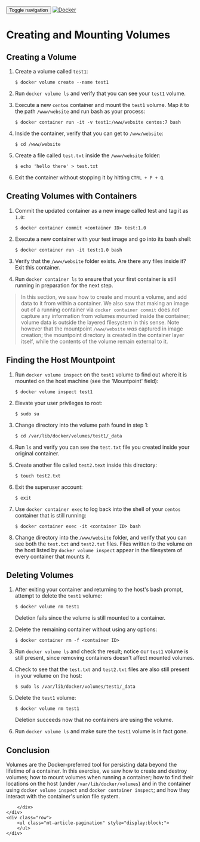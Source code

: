 <html>
<head>
    <title></title>
    <link href='https://maxcdn.bootstrapcdn.com/bootstrap/3.3.7/css/bootstrap.min.css' rel='stylesheet' integrity='sha384-BVYiiSIFeK1dGmJRAkycuHAHRg32OmUcww7on3RYdg4Va+PmSTsz/K68vbdEjh4u' crossorigin='anonymous'>
    <link href="../../app.css" rel="stylesheet" >
</head>
<body>
    <nav class="navbar navbar-default">
    <div class="container">
        <!-- Brand and toggle get grouped for better mobile display -->
        <div class="navbar-header">
        <button type="button" class="navbar-toggle collapsed" data-toggle="collapse" data-target="#bs-example-navbar-collapse-1" aria-expanded="false">
            <span class="sr-only">Toggle navigation</span>
            <span class="icon-bar"></span>
            <span class="icon-bar"></span>
            <span class="icon-bar"></span>
        </button>
        <a class="navbar-brand" href="../../index.html"><img class="logo" src="https://www.docker.com/sites/all/themes/docker/assets/images/brand-full.svg" alt="Docker" title="Docker"/></a>
        </div>
    </div><!-- /.container-fluid -->
    </nav>
    <div class="container">
    <div class="row">
        <h1></h1>
        <div class="content">
            <h1 id="creating-and-mounting-volumes">Creating and Mounting Volumes</h1>
<h2 id="creating-a-volume">Creating a Volume</h2>
<ol>
<li><p>Create a volume called <code>test1</code>:</p>
<pre><code class="lang-bash">$ docker volume create --name test1
</code></pre>
</li>
<li><p>Run <code>docker volume ls</code> and verify that you can see your <code>test1</code> volume.</p>
</li>
<li><p>Execute a new <code>centos</code> container and mount the <code>test1</code> volume. Map it to the path <code>/www/website</code> and run bash as your process:</p>
<pre><code class="lang-bash">$ docker container run -it -v test1:/www/website centos:7 bash
</code></pre>
</li>
<li><p>Inside the container, verify that you can get to <code>/www/website</code>:</p>
<pre><code class="lang-bash">$ cd /www/website
</code></pre>
</li>
<li><p>Create a file called <code>test.txt</code> inside the <code>/www/website</code> folder:</p>
<pre><code class="lang-bash">$ echo &#39;hello there&#39; &gt; test.txt
</code></pre>
</li>
<li><p>Exit the container without stopping it by hitting <code>CTRL + P + Q</code>.</p>
</li>
</ol>
<h2 id="creating-volumes-with-containers">Creating Volumes with Containers</h2>
<ol>
<li><p>Commit the updated container as a new image called test and tag it as <code>1.0</code>:</p>
<pre><code class="lang-bash">$ docker container commit &lt;container ID&gt; test:1.0
</code></pre>
</li>
<li><p>Execute a new container with your test image and go into its bash shell:</p>
<pre><code class="lang-bash">$ docker container run -it test:1.0 bash
</code></pre>
</li>
<li><p>Verify that the <code>/www/website</code> folder exists. Are there any files inside it? Exit this container.</p>
</li>
<li><p>Run <code>docker container ls</code> to ensure that your first container is still running in preparation for the next step.</p>
</li>
</ol>
<blockquote>
<p>In this section, we saw how to create and mount a volume, and add data to it from within a container. We also saw that making an image out of a running container via <code>docker container commit</code> does <em>not</em> capture any information from volumes mounted inside the container; volume data is outside the layered filesystem in this sense. Note however that the mountpoint <code>/www/website</code> <em>was</em> captured in image creation; the mountpoint directory is created in the container layer itself, while the contents of the volume remain external to it.</p>
</blockquote>
<h2 id="finding-the-host-mountpoint">Finding the Host Mountpoint</h2>
<ol>
<li><p>Run <code>docker volume inspect</code> on the <code>test1</code> volume to find out where it is mounted on the host machine (see the &#39;Mountpoint&#39; field):</p>
<pre><code class="lang-bash">$ docker volume inspect test1
</code></pre>
</li>
<li><p>Elevate your user privileges to root:</p>
<pre><code class="lang-bash">$ sudo su
</code></pre>
</li>
<li><p>Change directory into the volume path found in step 1:</p>
<pre><code class="lang-bash">$ cd /var/lib/docker/volumes/test1/_data
</code></pre>
</li>
<li><p>Run <code>ls</code> and verify you can see the <code>test.txt</code> file you created inside your original container.</p>
</li>
<li><p>Create another file called <code>test2.text</code> inside this directory:</p>
<pre><code class="lang-bash">$ touch test2.txt
</code></pre>
</li>
<li><p>Exit the superuser account:</p>
<pre><code class="lang-bash">$ exit
</code></pre>
</li>
<li><p>Use <code>docker container exec</code> to log back into the shell of your <code>centos</code> container that is still running:</p>
<pre><code class="lang-bash">$ docker container exec -it &lt;container ID&gt; bash
</code></pre>
</li>
<li><p>Change directory into the <code>/www/website</code> folder, and verify that you can see both the <code>test.txt</code> and <code>test2.txt</code> files. Files written to the volume on the host listed by <code>docker volume inspect</code> appear in the filesystem of every container that mounts it.</p>
</li>
</ol>
<h2 id="deleting-volumes">Deleting Volumes</h2>
<ol>
<li><p>After exiting your container and returning to the host&#39;s bash prompt, attempt to delete the <code>test1</code> volume:</p>
<pre><code class="lang-bash">$ docker volume rm test1
</code></pre>
<p>Deletion fails since the volume is still mounted to a container.</p>
</li>
<li><p>Delete the remaining container without using any options:</p>
<pre><code class="lang-bash">$ docker container rm -f &lt;container ID&gt;
</code></pre>
</li>
<li><p>Run <code>docker volume ls</code> and check the result; notice our <code>test1</code> volume is still present, since removing containers doesn&#39;t affect mounted volumes.</p>
</li>
<li><p>Check to see that the <code>test.txt</code> and <code>test2.txt</code> files are also still present in your volume on the host:</p>
<pre><code class="lang-bash">$ sudo ls /var/lib/docker/volumes/test1/_data
</code></pre>
</li>
<li><p>Delete the <code>test1</code> volume:</p>
<pre><code class="lang-bash">$ docker volume rm test1
</code></pre>
<p>Deletion succeeds now that no containers are using the volume.</p>
</li>
<li><p>Run <code>docker volume ls</code> and make sure the <code>test1</code> volume is in fact gone.</p>
</li>
</ol>
<h2 id="conclusion">Conclusion</h2>
<p>Volumes are the Docker-preferred tool for persisting data beyond the lifetime of a container. In this exercise, we saw how to create and destroy volumes; how to mount volumes when running a container; how to find their locations on the host (under <code>/var/lib/docker/volumes</code>) and in the container using <code>docker volume inspect</code> and <code>docker container inspect</code>; and how they interact with the container&#39;s union file system.</p>

        </div>        
    </div>
    <div class="row">
        <ul class="mt-article-pagination" style="display:block;">
        </ul>
    </div>
</div>
    <div class="footer"></div>
</body>